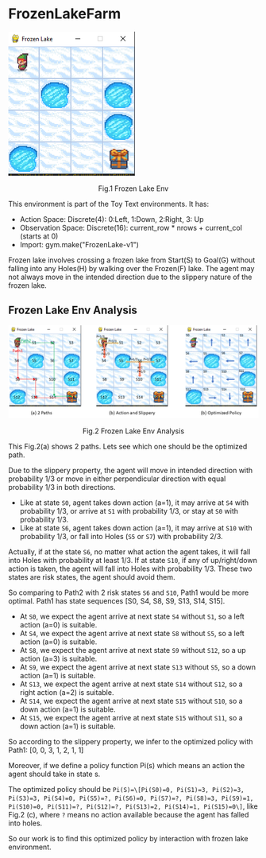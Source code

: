 # FrozenLakeFarm

![FrozenLake.png](Doc/FrozenLake.png)
<center>Fig.1 Frozen Lake Env</center>

This environment is part of the Toy Text environments. It has:
- Action Space: Discrete(4): 0:Left, 1:Down, 2:Right, 3: Up
- Observation Space: Discrete(16): current_row * nrows + current_col (starts at 0)
- Import: gym.make("FrozenLake-v1")

Frozen lake involves crossing a frozen lake from Start(S) to Goal(G) without falling into any Holes(H) by walking over the Frozen(F) lake. The agent may not always move in the intended direction due to the slippery nature of the frozen lake.


## Frozen Lake Env Analysis
![FrozenLake.png](Doc/PictureMerge.png)
<center>Fig.2 Frozen Lake Env Analysis</center>

This Fig.2(a) shows 2 paths. Lets see which one should be the optimized path.

Due to the slippery property, the agent will move in intended direction with probability 1/3 or move in either perpendicular direction with equal probability 1/3 in both directions. 
- Like at state `S0`, agent takes down action (a=1), it may arrive at `S4` with probability 1/3, or arrive at `S1` with probability 1/3, or stay at `S0` with probability 1/3. 
- Like at state `S6`, agent takes down action (a=1), it may arrive at `S10` with probability 1/3, or fall into Holes (`S5` or `S7`) with probability 2/3.  

Actually, if at the state `S6`, no matter what action the agent takes, it will fall into Holes with probability at least 1/3.
If at state `S10`, if any of up/right/down action is taken, the agent will fall into Holes with probability 1/3.
These two states are risk states, the agent should avoid them.

So comparing to Path2 with 2 risk states `S6` and `S10`, Path1 would be more optimal. Path1 has state sequences \[S0, S4, S8, S9, S13, S14, S15\]. 
- At `S0`, we expect the agent arrive at next state `S4` without `S1`, so a left action (a=0) is suitable.
- At `S4`, we expect the agent arrive at next state `S8` without `S5`, so a left action (a=0) is suitable.
- At `S8`, we expect the agent arrive at next state `S9` without `S12`, so a up action (a=3) is suitable.
- At `S9`, we expect the agent arrive at next state `S13` without `S5`, so a down action (a=1) is suitable.
- At `S13`, we expect the agent arrive at next state `S14` without `S12`, so a right action (a=2) is suitable.
- At `S14`, we expect the agent arrive at next state `S15` without `S10`, so a down action (a=1) is suitable.
- At `S15`, we expect the agent arrive at next state `S15` without `S11`, so a down action (a=1) is suitable.

So according to the slippery property, we infer to the optimized policy with Path1: \[0, 0, 3, 1, 2, 1, 1\]
 

Moreover, if we define a policy function Pi(s) which means an action the agent should take in state s. 

The optimized policy should be `Pi(S)=\[Pi(S0)=0, Pi(S1)=3, Pi(S2)=3, Pi(S3)=3, Pi(S4)=0, Pi(S5)=?, Pi(S6)=0, Pi(S7)=?, Pi(S8)=3, Pi(S9)=1, Pi(S10)=0, Pi(S11)=?, Pi(S12)=?, Pi(S13)=2, Pi(S14)=1, Pi(S15)=0\]`, like Fig.2 (c), where `?` means no action available because the agent has falled into holes.  

So our work is to find this optimized policy by interaction with frozen lake environment.

